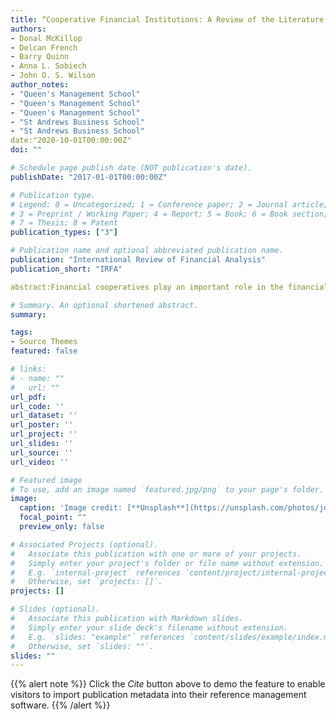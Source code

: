 ```yaml
---
title: “Cooperative Financial Institutions: A Review of the Literature.”
authors:
- Donal McKillop
- Delcan French
- Barry Quinn
- Anna L. Sobiech
- John O. S. Wilson
author_notes:
- "Queen's Management School"
- "Queen's Management School"
- "Queen's Management School"
- "St Andrews Business School"
- "St Andrews Business School"
date:"2020-10-01T00:00:00Z"
doi: ""

# Schedule page publish date (NOT publication's date).
publishDate: "2017-01-01T00:00:00Z"

# Publication type.
# Legend: 0 = Uncategorized; 1 = Conference paper; 2 = Journal article;
# 3 = Preprint / Working Paper; 4 = Report; 5 = Book; 6 = Book section;
# 7 = Thesis; 8 = Patent
publication_types: ["3"]

# Publication name and optional abbreviated publication name.
publication: "International Review of Financial Analysis"
publication_short: "IRFA"

abstract:Financial cooperatives play an important role in the financial systems of many countries. They act as a safe haven for deposits and are major sources of credit for households and small- and medium-sized firms. A not-for-profit orientation (in many cases) and a focus on maximising benefits to members have ensured the enduring popularity and sustainability of financial cooperatives. This is particularly evident since the global financial crisis when financial cooperatives continued to extend credit to members as many profit-orientated commercial banks restricted credit to households and firms. The overarching theme of the first part of this review is the structural and behavioural characteristics of financial cooperatives. In this part we consider, the origin and diffusion of financial cooperatives, network arrangements, the business model, relationship banking, balancing the interest of members, tax treatment and regulatory framework. The second part has performance and contribution to the real economy as the overarching theme. In this part we consider, efficiency and sustainability, mergers, acquisitions and failures, the benefits (and challenges) of FinTech and the contribution of financial cooperatives to the real economy including during times of crisis. The paper concludes with a summary of what we now know (and do not know) about financial cooperatives and provides suggestions as to where future research may usefully concentrate.

# Summary. An optional shortened abstract.
summary:

tags:
- Source Themes
featured: false

# links:
# - name: ""
#   url: ""
url_pdf: 
url_code: ''
url_dataset: ''
url_poster: ''
url_project: ''
url_slides: ''
url_source: ''
url_video: ''

# Featured image
# To use, add an image named `featured.jpg/png` to your page's folder. 
image:
  caption: 'Image credit: [**Unsplash**](https://unsplash.com/photos/jdD8gXaTZsc)'
  focal_point: ""
  preview_only: false

# Associated Projects (optional).
#   Associate this publication with one or more of your projects.
#   Simply enter your project's folder or file name without extension.
#   E.g. `internal-project` references `content/project/internal-project/index.md`.
#   Otherwise, set `projects: []`.
projects: []

# Slides (optional).
#   Associate this publication with Markdown slides.
#   Simply enter your slide deck's filename without extension.
#   E.g. `slides: "example"` references `content/slides/example/index.md`.
#   Otherwise, set `slides: ""`.
slides: ""
---
```


{{% alert note %}}
Click the *Cite* button above to demo the feature to enable visitors to import publication metadata into their reference management software.
{{% /alert %}}
